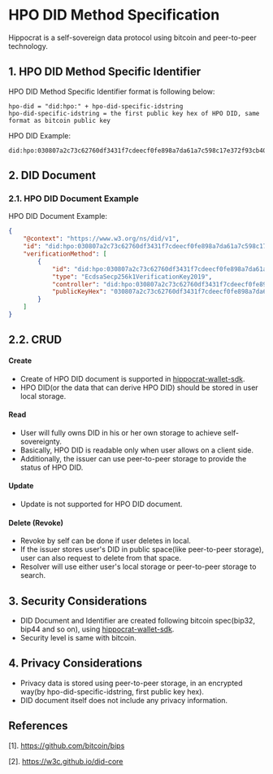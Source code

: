 # HPO DID Method Specification

Hippocrat is a self-sovereign data protocol using bitcoin and peer-to-peer technology.

## 1. HPO DID Method Specific Identifier
HPO DID Method Specific Identifier format is following below:
```
hpo-did = "did:hpo:" + hpo-did-specific-idstring
hpo-did-specific-idstring = the first public key hex of HPO DID, same format as bitcoin public key
```

HPO DID Example:
```
did:hpo:030807a2c73c62760df3431f7cdeecf0fe898a7da61a7c598c17e372f93cb402e6
```

## 2. DID Document

### 2.1. HPO DID Document Example
HPO DID Document Example:
```json
{
    "@context": "https://www.w3.org/ns/did/v1",
    "id": "did:hpo:030807a2c73c62760df3431f7cdeecf0fe898a7da61a7c598c17e372f93cb402e6",
    "verificationMethod": [
        {
            "id": "did:hpo:030807a2c73c62760df3431f7cdeecf0fe898a7da61a7c598c17e372f93cb402e6",
            "type": "EcdsaSecp256k1VerificationKey2019",
            "controller": "did:hpo:030807a2c73c62760df3431f7cdeecf0fe898a7da61a7c598c17e372f93cb402e6",
            "publicKeyHex": "030807a2c73c62760df3431f7cdeecf0fe898a7da61a7c598c17e372f93cb402e6"
        }
    ]
}
```

## 2.2. CRUD

#### Create
* Create of HPO DID document is supported in [hippocrat-wallet-sdk](https://github.com/hippocrat-protocol/hippocrat-wallet-sdk).
* HPO DID(or the data that can derive HPO DID) should be stored in user local storage.

#### Read
* User will fully owns DID in his or her own storage to achieve self-sovereignty.
* Basically, HPO DID is readable only when user allows on a client side.
* Additionally, the issuer can use peer-to-peer storage to provide the status of HPO DID.

#### Update
* Update is not supported for HPO DID document.

#### Delete (Revoke)
* Revoke by self can be done if user deletes in local.
* If the issuer stores user's DID in public space(like peer-to-peer storage), user can also request to delete from that space.
* Resolver will use either user's local storage or peer-to-peer storage to search.


## 3. Security Considerations
* DID Document and Identifier are created following bitcoin spec(bip32, bip44 and so on), using [hippocrat-wallet-sdk](https://github.com/hippocrat-protocol/hippocrat-wallet-sdk). 
* Security level is same with bitcoin.

## 4. Privacy Considerations
* Privacy data is stored using peer-to-peer storage, in an encrypted way(by hpo-did-specific-idstring, first public key hex).
* DID document itself does not include any privacy information.

## References
[1]. https://github.com/bitcoin/bips

[2]. https://w3c.github.io/did-core

